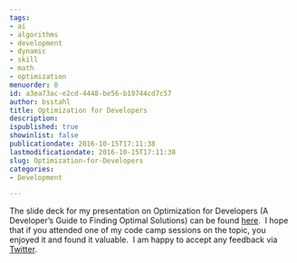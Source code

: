 ```yaml
---
tags:
- ai
- algorithms
- development
- dynamic
- skill
- math
- optimization
menuorder: 0
id: a3ea73ac-e2cd-4448-be56-b19744cd7c57
author: bsstahl
title: Optimization for Developers
description: 
ispublished: true
showinlist: false
publicationdate: 2016-10-15T17:11:38
lastmodificationdate: 2016-10-15T17:11:38
slug: Optimization-for-Developers
categories:
- Development

---
```


The slide deck for my presentation on Optimization for Developers (A Developer’s Guide to Finding Optimal Solutions) can be found [here](https://1drv.ms/p/s!AswbHpz53UVdmJsSyst53CwsuihidQ).  I hope that if you attended one of my code camp sessions on the topic, you enjoyed it and found it valuable.  I am happy to accept any feedback via [Twitter](http://twitter.com/bsstahl).

